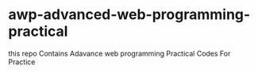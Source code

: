 # awp-advanced-web-programming-practical
this repo Contains Adavance web programming Practical Codes For Practice 
